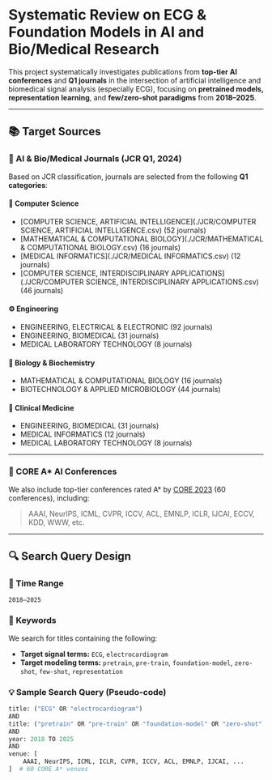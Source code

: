 # Systematic Review on ECG & Foundation Models in AI and Bio/Medical Research

This project systematically investigates publications from **top-tier AI conferences** and **Q1 journals** in the intersection of artificial intelligence and biomedical signal analysis (especially ECG), focusing on **pretrained models, representation learning**, and **few/zero-shot paradigms** from **2018–2025**.

---

## 📚 Target Sources

### 🔬 AI & Bio/Medical Journals (JCR Q1, 2024)

Based on JCR classification, journals are selected from the following **Q1 categories**:

#### 🧠 Computer Science
- [COMPUTER SCIENCE, ARTIFICIAL INTELLIGENCE](./JCR/COMPUTER SCIENCE, ARTIFICIAL INTELLIGENCE.csv) (52 journals)
- [MATHEMATICAL & COMPUTATIONAL BIOLOGY](./JCR/MATHEMATICAL & COMPUTATIONAL BIOLOGY.csv) (16 journals)
- [MEDICAL INFORMATICS](./JCR/MEDICAL INFORMATICS.csv) (12 journals)
- [COMPUTER SCIENCE, INTERDISCIPLINARY APPLICATIONS](./JCR/COMPUTER SCIENCE, INTERDISCIPLINARY APPLICATIONS.csv) (46 journals)

#### ⚙️ Engineering
- ENGINEERING, ELECTRICAL & ELECTRONIC (92 journals)
- ENGINEERING, BIOMEDICAL (31 journals)
- MEDICAL LABORATORY TECHNOLOGY (8 journals)

#### 🧬 Biology & Biochemistry
- MATHEMATICAL & COMPUTATIONAL BIOLOGY (16 journals)
- BIOTECHNOLOGY & APPLIED MICROBIOLOGY (44 journals)

#### 🏥 Clinical Medicine
- ENGINEERING, BIOMEDICAL (31 journals)
- MEDICAL INFORMATICS (12 journals)
- MEDICAL LABORATORY TECHNOLOGY (8 journals)

---

### 🧠 CORE A* AI Conferences

We also include top-tier conferences rated A* by [CORE 2023](https://portal.core.edu.au/conf-ranks/?search=&by=all&source=CORE2023&sort=arank&page=1) (60 conferences), including:

> AAAI, NeurIPS, ICML, CVPR, ICCV, ACL, EMNLP, ICLR, IJCAI, ECCV, KDD, WWW, etc.

---

## 🔍 Search Query Design

### 📅 Time Range
`2018–2025`

### 📌 Keywords
We search for titles containing the following:

- **Target signal terms:** `ECG`, `electrocardiogram`
- **Target modeling terms:** `pretrain`, `pre-train`, `foundation-model`, `zero-shot`, `few-shot`, `representation`

### 💡 Sample Search Query (Pseudo-code)

```python
title: ("ECG" OR "electrocardiogram")
AND
title: ("pretrain" OR "pre-train" OR "foundation-model" OR "zero-shot" OR "few-shot" OR "representation")
AND
year: 2018 TO 2025
AND
venue: [
    AAAI, NeurIPS, ICML, ICLR, CVPR, ICCV, ACL, EMNLP, IJCAI, ...
]  # 60 CORE A* venues
